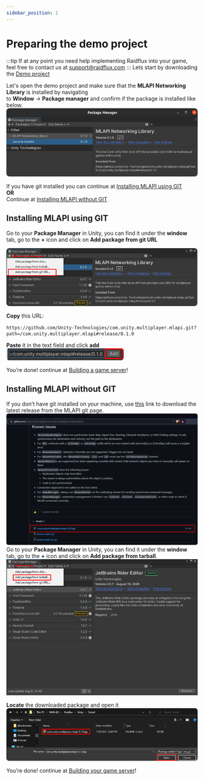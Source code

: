 ```yaml
---
sidebar_position: 1
---
```


# Preparing the demo project

:::tip
If at any point you need help implementing Raidflux into your game, feel free to contact us at support@raidflux.com
:::
Lets start by downloading the [Demo project](https://github.com/Raidflux/raidflux-unity-demo) 

Let's open the demo project and make sure that the  **MLAPI Networking Library** is installed by navigating  
to **Window** -> **Package manager** and confirm if the package is installed like below.  
![add modules](./assets/mlapi_lib-installed.png)  

If you have git installed you can continue at [Installing MLAPI using GIT](#installing-mlapi-using-git)   
**OR**  
Continue at [Installing MLAPI without GIT](#installing-mlapi-without-git)

## Installing MLAPI using GIT
Go to your **Package Manager** in Unity, you can find it under the **window** tab, go to the **+** icon and click on **Add package from git URL** 

![add package from git](./assets/package-from-git.png)  

**Copy** this URL:
```
https://github.com/Unity-Technologies/com.unity.multiplayer.mlapi.git?path=/com.unity.multiplayer.mlapi#release/0.1.0
``` 

**Paste** it in the text field and click **add**    
![paste-git-url](./assets/paste-git-url.png)

You’re done! continue at [Building a game server](./building-game-server-demo)!

## Installing MLAPI without GIT
If you don’t have git installed on your machine, use [this](https://github.com/Unity-Technologies/com.unity.multiplayer.mlapi/releases) link to download the latest release from the MLAPI git page.  
![mlapi-from-git](./assets/mlapi-from-git.png)  
Go to your **Package Manager** in Unity, you can find it under the **window** tab, go to the **+** icon and click on **Add package from tarball**.  
![mlapi-from-git](./assets/package-from-tarball.png)  

**Locate** the downloaded package and open it
![mlapi-from-git](./assets/import-tarball.png)  

You’re done! continue at [Building your game server](./building-game-server-demo)!
